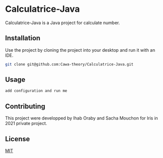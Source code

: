 # Calculatrice-Java

Calculatrice-Java is a Java project for calculate number.

## Installation

Use the project by cloning the project into your desktop and run it with an IDE.

```bash
git clone git@github.com:Cawa-theory/Calculatrice-Java.git
```

## Usage

```java
add configuration and run me
```

## Contributing
This project were developped by Ihab Oraby and Sacha Mouchon for Iris in 2021 private project.

## License
[MIT](https://github.com/Cawa-theory/Calculatrice-Java/blob/master/LICENSE)
